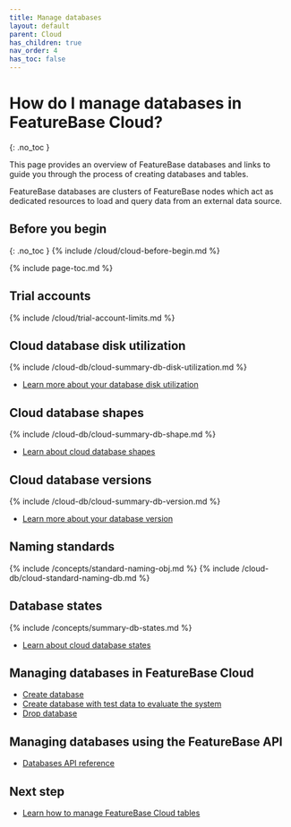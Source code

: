 ```yaml
---
title: Manage databases
layout: default
parent: Cloud
has_children: true
nav_order: 4
has_toc: false
---
```


# How do I manage databases in FeatureBase Cloud?

{: .no_toc }

This page provides an overview of FeatureBase databases and links to guide you through the process of creating databases and tables.

FeatureBase databases are clusters of FeatureBase nodes which act as dedicated resources to load and query data from an external data source.

## Before you begin

{: .no_toc }
{% include /cloud/cloud-before-begin.md %}

{% include page-toc.md %}

## Trial accounts

{% include /cloud/trial-account-limits.md %}

## Cloud database disk utilization

{% include /cloud-db/cloud-summary-db-disk-utilization.md %}

- [Learn more about your database disk utilization](/docs/cloud/cloud-databases/cloud-db-disk-utilization)

## Cloud database shapes

{% include /cloud-db/cloud-summary-db-shape.md %}

- [Learn about cloud database shapes](/docs/cloud/cloud-databases/cloud-db-shape)

## Cloud database versions

{% include /cloud-db/cloud-summary-db-version.md %}

- [Learn more about your database version](/docs/cloud/cloud-databases/cloud-db-versions)

## Naming standards

{% include /concepts/standard-naming-obj.md %}
{% include /cloud-db/cloud-standard-naming-db.md %}

## Database states

{% include /concepts/summary-db-states.md %}

- [Learn about cloud database states](/docs/cloud/cloud-databases/cloud-db-states)

## Managing databases in FeatureBase Cloud

- [Create database](/docs/cloud/cloud-databases/cloud-db-create)
- [Create database with test data to evaluate the system](/docs/cloud/cloud-databases/cloud-db-create-sample)
- [Drop database](/docs/cloud/cloud-databases/cloud-db-delete)

## Managing databases using the FeatureBase API

- [Databases API reference](https://api-docs-featurebase-cloud.redoc.ly/latest#tag/Databases)

## Next step

- [Learn how to manage FeatureBase Cloud tables](/docs/cloud/cloud-tables/cloud-table-manage)
